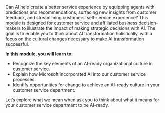 Can AI help create a better service experience by equipping agents with predictions and recommendations, surfacing new insights from customer feedback, and streamlining customers’ self-service experience? This module is designed for customer service and affiliated business decision-makers to illustrate the impact of making strategic decisions with AI. The goal is to enable you to think about AI transformation holistically, with a focus on the cultural changes necessary to make AI transformation successful.

**In this module, you will learn to:**

* Recognize the key elements of an AI-ready organizational culture in customer service. 
* Explain how Microsoft incorporated AI into our customer service processes.
* Identify opportunities for change to achieve an AI-ready culture in your customer service department. 

Let’s explore what we mean when ask you to think about what it means for your customer service department to be AI-ready.